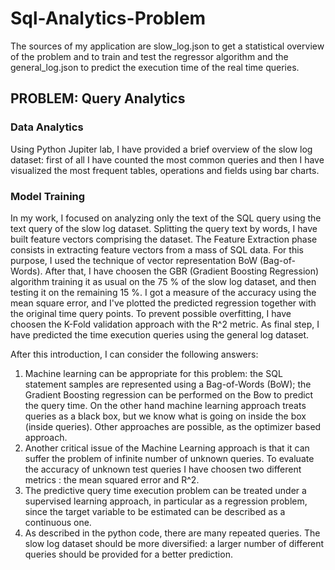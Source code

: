 # Sql-Analytics-Problem

The sources of my application are slow_log.json to get a statistical overview of the problem and to train and test the regressor algorithm and the general_log.json to predict the execution time of the real time queries.

## PROBLEM: Query Analytics

### Data Analytics

Using Python Jupiter lab, I have provided a brief overview of the slow log dataset: first of all I have counted the most common queries and then I have visualized the most frequent tables, operations and fields using bar charts.

### Model Training

In my work, I focused on analyzing only the text of the SQL query using the text query of the slow log dataset. Splitting the query text by words, I have built feature vectors comprising the dataset. The Feature Extraction phase consists in extracting feature vectors from a mass of SQL data. For this purpose, I used the technique of vector representation BoW (Bag-of-Words). After that, I have choosen the GBR (Gradient Boosting Regression) algorithm training it as usual on the 75 % of the slow log dataset, and then testing it on the remaining 15 %. I got a measure of the accuracy using the mean square error, and I've plotted the predicted regression together with the original time query points. To prevent possible overfitting, I have choosen the K-Fold validation approach with the R^2 metric. As final step, I have predicted the time execution queries using the general log dataset.

After this introduction, I can consider the following answers:
1.	Machine learning can be appropriate for this problem: the SQL statement samples are represented using a Bag-of-Words (BoW); the Gradient Boosting regression can be performed on the Bow to predict the query time. On the other hand machine learning approach treats queries as a black box, but we know what is going on inside the box (inside queries). Other approaches are possible, as the optimizer based approach.
2.	Another critical issue of the Machine Learning approach is that it can suffer the problem of infinite number of unknown queries. To evaluate the accuracy of unknown test queries I have choosen two different metrics : the mean squared error and R^2.   
3.	The predictive query time execution problem can be treated under a supervised learning approach, in particular as a regression problem, since the target variable to be estimated can be described as a continuous one. 
4.	As described in the python code, there are many repeated queries. The slow log dataset should be more diversified: a larger number of different queries should be provided for a better prediction. 
